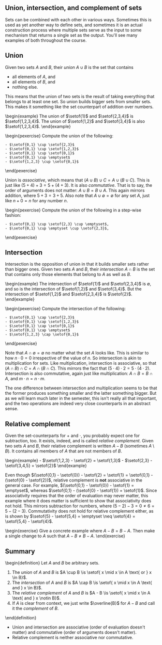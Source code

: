 ## Union, intersection, and complement of sets

Sets can be combined with each other in various ways.
Sometimes this is used as yet another way to define sets, and sometimes it is an actual construction process where multiple sets serve as the input to some mechanism that returns a single set as the output.
You'll see many examples of both throughout the course.

## Union

Given two sets $A$ and $B$, their *union* $A \cup B$ is the set that contains

- all elements of $A$, and
- all elements of $B$, and
- nothing else.

This means that the union of two sets is the result of taking everything that belongs to at least one set.
So union builds bigger sets from smaller sets.
This makes it something like the set counterpart of addition over numbers.

\begin{example}
    The union of $\setof{1}$ and $\setof{2,3,4}$ is $\setof{1,2,3,4}$.
    The union of $\setof{1,2}$ and $\setof{3,4}$ is also $\setof{1,2,3,4}$.
\end{example}

\begin{pexercise}
    Compute the union of the following:

    - $\setof{0,1} \cup \setof{2,3}$
    - $\setof{0,1} \cup \setof{1,2,3}$
    - $\setof{0,1} \cup \setof{0,1}$
    - $\setof{0,1} \cup \emptyset$
    - $\setof{1,2,3} \cup \setof{0,1}$
\end{pexercise}

Union is *associative*, which means that $(A \cup B) \cup C = A \cup (B \cup C)$.
This is just like $(5 + 4) + 3 = 5 + (4 + 3)$.
It is also *commutative*.
That is to say, the order of arguments does not matter: $A \cup B = B \cup A$.
This again mirrors addition, where $5 + 3 = 3 + 5$.
Also note that $A \cup \emptyset = \emptyset$ for any set $A$, just like $n + 0 = n$ for any number $n$.

\begin{pexercise}
    Compute the union of the following in a step-wise fashion:

    - $\setof{0,1} \cup \setof{2,3} \cup \emptyset$,
    - $\setof{0,1} \cup \emptyset \cup \setof{2,3}$,
\end{pexercise}

## Intersection

Intersection is the opposition of union in that it builds smaller sets rather than bigger ones.
Given two sets $A$ and $B$, their *intersection* $A \cap B$ is the set that contains only those elements that belong to $A$ as well as $B$.

\begin{example}
    The intersection of $\setof{1}$ and $\setof{2,3,4}$ is $\emptyset$, and so is the intersection of $\setof{1,2}$ and $\setof{3,4}$.
    But the intersection of $\setof{1,2}$ and $\setof{2,3,4}$ is $\setof{2}$.
\end{example}

\begin{pexercise}
    Compute the intersection of the following:

    - $\setof{0,1} \cap \setof{2,3}$
    - $\setof{0,1} \cap \setof{1,2,3}$
    - $\setof{0,1} \cap \setof{0,1}$
    - $\setof{0,1} \cap \emptyset$
    - $\setof{1,2,3} \cap \setof{0,1}$
\end{pexercise}

Note that $A \cap \emptyset = \emptyset$ no matter what the set $A$ looks like.
This is similar to how $n \cdot 0 = 0$ irrespective of the value of $n$.
So intersection is akin to multiplication for sets.
Like multiplication, intersection is associative, so that $(A \cap B) \cap C = A \cap (B \cap C)$.
This mirrors the fact that $(5 \cdot 4) \cdot 2 = 5 \cdot (4 \cdot 2)$.
Intersection is also commutative, again just like multiplication:
$A \cap B = B \cap A$, and $m \cdot n = n \cdot m$.

The one difference between intersection and multiplication seems to be that the former produces something smaller and the latter something bigger.
But as we will learn much later in the semester, this isn't really all that important, and the two operations are indeed very close counterparts in an abstract sense.

## Relative complement

Given the set-counterparts for $+$ and $\cdot$, you probably expect one for subtraction, too.
It exists, indeed, and is called *relative complement*.
Given two sets $A$ and $B$, their relative complement is written $A - B$ (sometimes $A \setminus B$).
It contains all members of $A$ that are not members of $B$.

\begin{example}
    - $\setof{1,2,3} - \setof{2} = \setof{1,3}$
    - $\setof{2,3} - \setof{3,4,5} = \setof{2}$
\end{example}

Even though $(\setof{0,1} - \setof{0}) - \setof{2} = \setof{1} = \setof{0,1} - (\setof{0} - \setof{2})$, relative complement is **not** associative in the general case.
For example, $(\setof{0,1} - \setof{0}) - \setof{1} = \emptyset$, whereas $\setof{0,1} - (\setof{0} - \setof{1}) = \setof{1}$.
Since associativity requires that the order of evaluation may never matter, this example where it does matter is sufficient to show that associativity does not hold.
This mirrors subtraction for numbers, where $(5 - 2) - 3 = 0 \neq 6 = 5 - (2 -3)$.
Commutativity does not hold for relative complement either, as is shown by $\setof{5} - \setof{5,4} = \emptyset \neq \setof{4} = \setof{5,4} - \setof{4}$.

\begin{exercise}
    Give a concrete example where $A - B = B - A$.
    Then make a single change to $A$ such that $A - B \neq B - A$.
\end{exercise}

## Summary

\begin{definition}
    Let $A$ and $B$ be arbitrary sets.
    <ol>
    <li>The *union* of $A$ and $B$ is $A \cup B \is \setof{ x \mid x \in A \text{ or } x \in B}$.</li>
    <li>The *intersection* of $A$ and $B$ is $A \cap B \is \setof{ x \mid x \in A \text{ and } x \in B}$.</li>
    <li>The *relative complement* of $A$ and $B$ is $A - B \is \setof{ x \mid x \in A \text{ and } x \notin B}$.</li>
    <li>If $A$ is clear from context, we just write $\overline{B}$ for $A - B$ and call it the *complement* of $B$.</li>
    </ol>
\end{definition}

- Union and intersection are associative (order of evaluation doesn't matter) and commutative (order of arguments doesn't matter).
- Relative complement is neither associative nor commutative.
